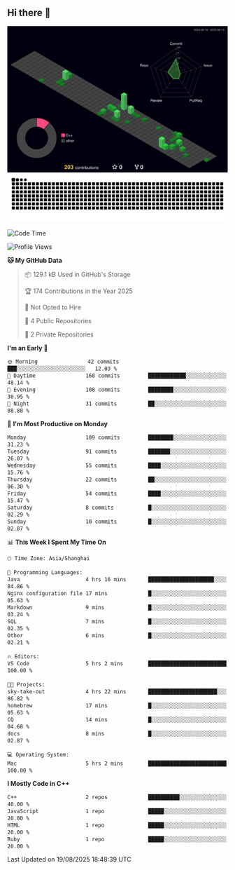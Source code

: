 ## Hi there 👋

<!--
**badb0ttle/badb0ttle** is a ✨ _special_ ✨ repository because its `README.md` (this file) appears on your GitHub profile.

Here are some ideas to get you started:

- 🔭 I’m currently working on ...
- 🌱 I’m currently learning ...
- 👯 I’m looking to collaborate on ...
- 🤔 I’m looking for help with ...
- 💬 Ask me about ...
- 📫 How to reach me: ...
- 😄 Pronouns: ...
- ⚡ Fun fact: ...
-->
![Personal 3D Metrics](./profile-3d-contrib/profile-night-green.svg)
<picture>
<img alt="github-snake"
    src="https://raw.githubusercontent.com/HaynesChennn/HaynesChennn/output/github-contribution-grid-snake.svg" />
</picture>

<!--START_SECTION:waka-->
![Code Time](http://img.shields.io/badge/Code%20Time-299%20hrs%2053%20mins-blue)

![Profile Views](http://img.shields.io/badge/Profile%20Views-0-blue)

**🐱 My GitHub Data** 

> 📦 129.1 kB Used in GitHub's Storage 
 > 
> 🏆 174 Contributions in the Year 2025
 > 
> 🚫 Not Opted to Hire
 > 
> 📜 4 Public Repositories 
 > 
> 🔑 2 Private Repositories 
 > 
**I'm an Early 🐤** 

```text
🌞 Morning                42 commits          ███░░░░░░░░░░░░░░░░░░░░░░   12.03 % 
🌆 Daytime                168 commits         ████████████░░░░░░░░░░░░░   48.14 % 
🌃 Evening                108 commits         ████████░░░░░░░░░░░░░░░░░   30.95 % 
🌙 Night                  31 commits          ██░░░░░░░░░░░░░░░░░░░░░░░   08.88 % 
```
📅 **I'm Most Productive on Monday** 

```text
Monday                   109 commits         ████████░░░░░░░░░░░░░░░░░   31.23 % 
Tuesday                  91 commits          ███████░░░░░░░░░░░░░░░░░░   26.07 % 
Wednesday                55 commits          ████░░░░░░░░░░░░░░░░░░░░░   15.76 % 
Thursday                 22 commits          ██░░░░░░░░░░░░░░░░░░░░░░░   06.30 % 
Friday                   54 commits          ████░░░░░░░░░░░░░░░░░░░░░   15.47 % 
Saturday                 8 commits           █░░░░░░░░░░░░░░░░░░░░░░░░   02.29 % 
Sunday                   10 commits          █░░░░░░░░░░░░░░░░░░░░░░░░   02.87 % 
```


📊 **This Week I Spent My Time On** 

```text
🕑︎ Time Zone: Asia/Shanghai

💬 Programming Languages: 
Java                     4 hrs 16 mins       █████████████████████░░░░   84.86 % 
Nginx configuration file 17 mins             █░░░░░░░░░░░░░░░░░░░░░░░░   05.63 % 
Markdown                 9 mins              █░░░░░░░░░░░░░░░░░░░░░░░░   03.24 % 
SQL                      7 mins              █░░░░░░░░░░░░░░░░░░░░░░░░   02.35 % 
Other                    6 mins              █░░░░░░░░░░░░░░░░░░░░░░░░   02.21 % 

🔥 Editors: 
VS Code                  5 hrs 2 mins        █████████████████████████   100.00 % 

🐱‍💻 Projects: 
sky-take-out             4 hrs 22 mins       ██████████████████████░░░   86.82 % 
homebrew                 17 mins             █░░░░░░░░░░░░░░░░░░░░░░░░   05.63 % 
CQ                       14 mins             █░░░░░░░░░░░░░░░░░░░░░░░░   04.68 % 
docs                     8 mins              █░░░░░░░░░░░░░░░░░░░░░░░░   02.87 % 

💻 Operating System: 
Mac                      5 hrs 2 mins        █████████████████████████   100.00 % 
```

**I Mostly Code in C++** 

```text
C++                      2 repos             ██████████░░░░░░░░░░░░░░░   40.00 % 
JavaScript               1 repo              █████░░░░░░░░░░░░░░░░░░░░   20.00 % 
HTML                     1 repo              █████░░░░░░░░░░░░░░░░░░░░   20.00 % 
Ruby                     1 repo              █████░░░░░░░░░░░░░░░░░░░░   20.00 % 
```




 Last Updated on 19/08/2025 18:48:39 UTC
<!--END_SECTION:waka-->

